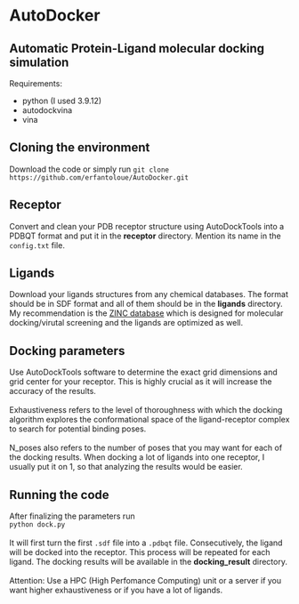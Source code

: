 # AutoDocker
Automatic Protein-Ligand molecular docking simulation
---------
Requirements:
- python (I used 3.9.12)
- autodockvina
- vina

## Cloning the environment
Download the code or simply run
`git clone https://github.com/erfantoloue/AutoDocker.git`

## Receptor
Convert and clean your PDB receptor structure using AutoDockTools into a PDBQT format and put it in the **receptor** directory. Mention its name in the `config.txt` file.

## Ligands
Download your ligands structures from any chemical databases. The format should be in SDF format and all of them should be in the **ligands** directory. My recommendation is the [ZINC database](https://zinc.docking.org/) which is designed for molecular docking/virutal screening and the ligands are optimized as well.

## Docking parameters
Use AutoDockTools software to determine the exact grid dimensions and grid center for your receptor. This is highly crucial as it will increase the accuracy of the results. <br> <br>
Exhaustiveness refers to the level of thoroughness with which the docking algorithm explores the conformational space of the ligand-receptor complex to search for potential binding poses. <br> <br>
N_poses also refers to the number of poses that you may want for each of the docking results. When docking a lot of ligands into one receptor, I usually put it on 1, so that analyzing the results would be easier.

## Running the code
After finalizing the parameters run <br>
`python dock.py` <br> <br>
It will first turn the first `.sdf` file into a `.pdbqt` file. Consecutively, the ligand will be docked into the receptor. This process will be repeated for each ligand. The docking results will be available in the **docking_result** directory. <br> <br>
Attention: Use a HPC (High Perfomance Computing) unit or a server if you want higher exhaustiveness or if you have a lot of ligands.
